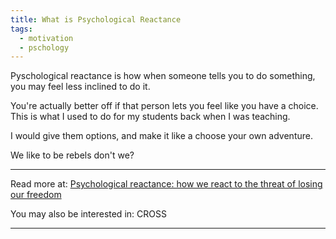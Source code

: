 ```yaml
---
title: What is Psychological Reactance
tags:
  - motivation
  - pschology
---
```

Pyschological reactance is how when someone tells you to do something, you may feel less inclined to do it.

You're actually better off if that person lets you feel like you have a choice. This is what I used to do for my students back when I was teaching.

I would give them options, and make it like a choose your own adventure.

We like to be rebels don't we?

----

Read more at: [Psychological reactance: how we react to the threat of losing our freedom](https://nesslabs.com/psychological-reactance)

You may also be interested in: CROSS

---